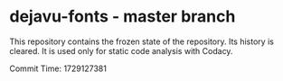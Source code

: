 # dejavu-fonts - master branch

This repository contains the frozen state of the repository.
Its history is cleared. It is used only for static code
analysis with Codacy.

Commit Time: 1729127381
